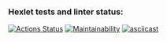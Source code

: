 ### Hexlet tests and linter status:
[![Actions Status](https://github.com/mkolotovich/php-project-45/actions/workflows/hexlet-check.yml/badge.svg)](https://github.com/mkolotovich/php-project-45/actions)
[![Maintainability](https://api.codeclimate.com/v1/badges/4b3738a3efb92e2079f7/maintainability)](https://codeclimate.com/github/mkolotovich/php-project-45/maintainability)
[![asciicast](https://asciinema.org/a/ubKCAAN1XAlEuC33twAUOiR1c.svg)](https://asciinema.org/a/ubKCAAN1XAlEuC33twAUOiR1c)